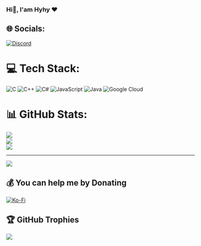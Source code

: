 ### Hi👋, I'am Hyhy ❤️
<!--
**hyhy7/hyhy7** is a ✨ _special_ ✨ repository because its `README.md` (this file) appears on your GitHub profile.

Here are some ideas to get you started:

- 🔭 I’m currently working on ...
- 🌱 I’m currently learning ...
- 👯 I’m looking to collaborate on ...
- 🤔 I’m looking for help with ...
- 💬 Ask me about ...
- 📫 How to reach me: ...
- 😄 Pronouns: ...
- ⚡ Fun fact: ...
-->

## 🌐 Socials:
[![Discord](https://img.shields.io/badge/Discord-%237289DA.svg?logo=discord&logoColor=white)](https://discord.gg/(https://discord.gg/slk-community)) 

# 💻 Tech Stack:
![C](https://img.shields.io/badge/c-%2300599C.svg?style=flat&logo=c&logoColor=white) ![C++](https://img.shields.io/badge/c++-%2300599C.svg?style=flat&logo=c%2B%2B&logoColor=white) ![C#](https://img.shields.io/badge/c%23-%23239120.svg?style=flat&logo=c-sharp&logoColor=white) ![JavaScript](https://img.shields.io/badge/javascript-%23323330.svg?style=flat&logo=javascript&logoColor=%23F7DF1E) ![Java](https://img.shields.io/badge/java-%23ED8B00.svg?style=flat&logo=java&logoColor=white) ![Google Cloud](https://img.shields.io/badge/Google%20Cloud-%234285F4.svg?style=flat&logo=google-cloud&logoColor=white)
# 📊 GitHub Stats:
![](https://github-readme-stats.vercel.app/api?username=hyhy7&theme=radical&hide_border=false&include_all_commits=true&count_private=true)<br/>
![](https://github-readme-streak-stats.herokuapp.com/?user=hyhy7&theme=radical&hide_border=false)<br/>
![](https://github-readme-stats.vercel.app/api/top-langs/?username=hyhy7&theme=radical&hide_border=false&include_all_commits=true&count_private=true&layout=compact)

---
[![](https://visitcount.itsvg.in/api?id=hyhy7&icon=0&color=1)](https://visitcount.itsvg.in)

  ## 💰 You can help me by Donating
  [![Ko-Fi](https://img.shields.io/badge/Ko--fi-F16061?style=for-the-badge&logo=ko-fi&logoColor=white)](https://ko-fi.com/https://ko-fi.com/hyhytro) 

  ## 🏆 GitHub Trophies
![](https://github-profile-trophy.vercel.app/?username=hyhy7&theme=radical&no-frame=false&no-bg=false&margin-w=4)
  
<!-- Proudly created with GPRM ( https://gprm.itsvg.in ) -->
